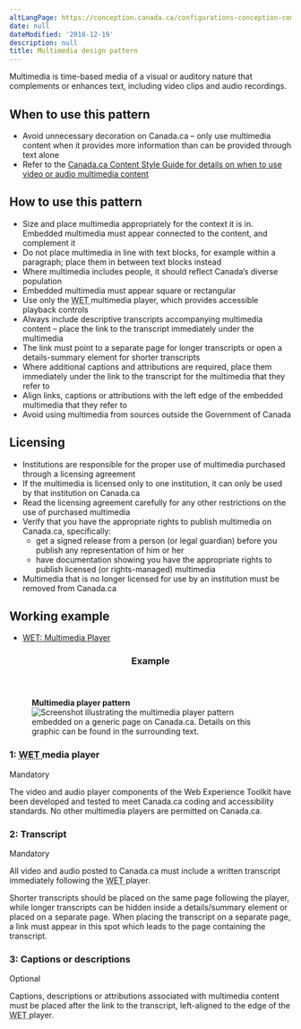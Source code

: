 ```yaml
---
altLangPage: https://conception.canada.ca/configurations-conception-communes/multimedia.html
date: null
dateModified: '2018-12-19'
description: null
title: Multimedia design pattern
---
```



<div>
 
 <section>
  <p>
   Multimedia is time-based media of a visual or auditory nature that complements or enhances text, including video clips and audio recordings.
  </p>
  <section>
   <h2>
    When to use this pattern
   </h2>
   <ul>
    <li>
     Avoid unnecessary decoration on Canada.ca – only use multimedia content when it provides more information than can be provided through text alone
    </li>
    <li>
     Refer to the
     <a href="https://www.canada.ca/en/treasury-board-secretariat/services/government-communications/canada-content-style-guide.html#wp6-4">
      Canada.ca Content Style Guide for details on when to use video or audio multimedia content
     </a>
    </li>
   </ul>
  </section>
  <section>
   <h2>
    How to use this pattern
   </h2>
   <ul>
    <li>
     Size and place multimedia appropriately for the context it is in. Embedded multimedia must appear connected to the content, and complement it
    </li>
    <li>
     Do not place multimedia in line with text blocks, for example within a paragraph; place them in between text blocks instead
    </li>
    <li>
     Where multimedia includes people, it should reflect Canada’s diverse population
    </li>
    <li>
     Embedded multimedia must appear square or rectangular
    </li>
    <li>
     Use only the
     <abbr title="Web Experience Toolkit">
      WET
     </abbr>
     multimedia player, which provides accessible playback controls
    </li>
    <li>
     Always include descriptive transcripts accompanying multimedia content – place the link to the transcript immediately under the multimedia
    </li>
    <li>
     The link must point to a separate page for longer transcripts or open a details-summary element for shorter transcripts
    </li>
    <li>
     Where additional captions and attributions are required, place them immediately under the link to the transcript for the multimedia that they refer to
    </li>
    <li>
     Align links, captions or attributions with the left edge of the embedded multimedia that they refer to
    </li>
    <li>
     Avoid using multimedia from sources outside the Government of Canada
    </li>
   </ul>
  </section>
  <section>
   <h2>
    Licensing
   </h2>
   <ul>
    <li>
     Institutions are responsible for the proper use of multimedia purchased through a licensing agreement
    </li>
    <li>
     If the multimedia is licensed only to one institution, it can only be used by that institution on Canada.ca
    </li>
    <li>
     Read the licensing agreement carefully for any other restrictions on the use of purchased multimedia
    </li>
    <li>
     Verify that you have the appropriate rights to publish multimedia on Canada.ca, specifically:
     <ul>
      <li>
       get a signed release from a person (or legal guardian) before you publish any representation of him or her
      </li>
      <li>
       have documentation showing you have the appropriate rights to publish licensed (or rights-managed) multimedia
      </li>
     </ul>
    </li>
    <li>
     Multimedia that is no longer licensed for use by an institution must be removed from Canada.ca
    </li>
   </ul>
  </section>
  <section>
   <h2>
    Working example
   </h2>
   <ul>
    <li>
     <a href="https://wet-boew.github.io/v4.0-ci/demos/multimedia/multimedia-en.html">
      WET: Multimedia Player
     </a>
    </li>
   </ul>
  </section>
  <section class="panel panel-primary">
   <header class="panel-heading">
    <h3 class="panel-title">
     Example
    </h3>
   </header>
   <div class="panel-body">
    <figure class="mrgn-bttm-sm">
     <figcaption class="text-center">
      <b>
       Multimedia player pattern
      </b>
     </figcaption>
     <img alt="Screenshot illustrating the multimedia player pattern embedded on a generic page on Canada.ca. Details on this graphic can be found in the surrounding text." class="img-responsive center-block" src="https://www.canada.ca/content/dam/tbs-sct/images/government-communications/canada-content-style-guide/video-multimedia-pattern-eng.jpg"/>
    </figure>
   </div>
  </section>
  <section>
   <h3>
    1:
    <abbr title="Web Experience Toolkit">
     WET
    </abbr>
    media player
   </h3>
   <p>
    <span class="label label-danger">
     Mandatory
    </span>
   </p>
   <p>
    The video and audio player components of the Web Experience Toolkit have been developed and tested to meet Canada.ca coding and accessibility standards. No other multimedia players are permitted on Canada.ca.
   </p>
  </section>
  <section>
   <h3>
    2: Transcript
   </h3>
   <p>
    <span class="label label-danger">
     Mandatory
    </span>
   </p>
   <p>
    All video and audio posted to Canada.ca must include a written transcript immediately following the
    <abbr title="Web Experience Toolkit">
     WET
    </abbr>
    player.
   </p>
   <p>
    Shorter transcripts should be placed on the same page following the player, while longer transcripts can be hidden inside a details/summary element or placed on a separate page. When placing the transcript on a separate page, a link must appear in this spot which leads to the page containing the transcript.
   </p>
  </section>
  <section>
   <h3>
    3: Captions or descriptions
   </h3>
   <p>
    <span class="label label-info">
     Optional
    </span>
   </p>
   <p>
    Captions, descriptions or attributions associated with multimedia content must be placed after the link to the transcript, left-aligned to the edge of the
    <abbr title="Web Experience Toolkit">
     WET
    </abbr>
    player.
   </p>
  </section>
 </section>
</div>






